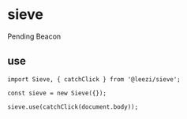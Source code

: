 # sieve
Pending Beacon

## use
```
import Sieve, { catchClick } from '@leezi/sieve';

const sieve = new Sieve({});

sieve.use(catchClick(document.body));

```


